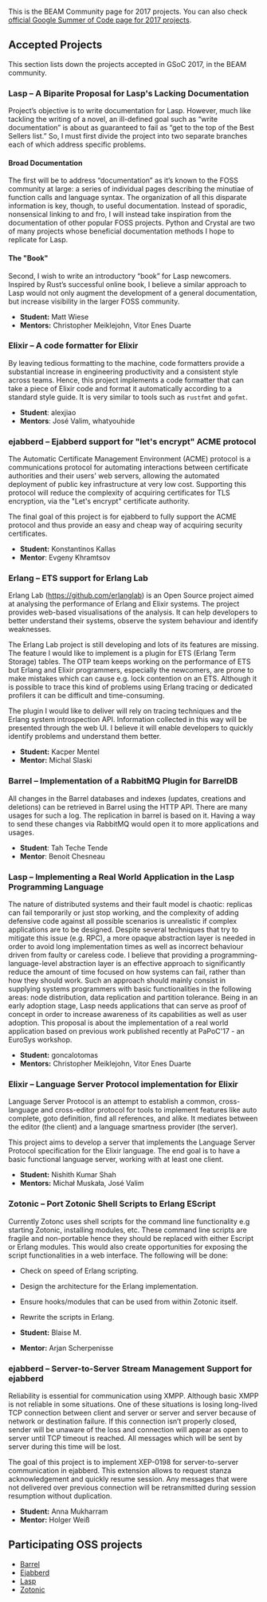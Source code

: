 This is the BEAM Community page for 2017 projects. You can also check [official Google Summer of Code page for 2017 projects](https://summerofcode.withgoogle.com/organizations/5912941485359104/).

## Accepted Projects

This section lists down the projects accepted in GSoC 2017, in the BEAM community.


### Lasp – A Biparite Proposal for Lasp's Lacking Documentation

Project’s objective is to write documentation for Lasp. However, much like tackling the writing of a novel, an ill-defined goal such as “write documentation” is about as guaranteed to fail as “get to the top of the Best Sellers list.” So, I must first divide the project into two separate branches each of which address specific problems.

#### Broad Documentation

The first will be to address “documentation” as it’s known to the FOSS community at large: a series of individual pages describing the minutiae of function calls and language syntax. The organization of all this disparate information is key, though, to useful documentation. Instead of sporadic, nonsensical linking to and fro, I will instead take inspiration from the documentation of other popular FOSS projects. Python and Crystal are two of many projects whose beneficial documentation methods I hope to replicate for Lasp.

#### The "Book"

Second, I wish to write an introductory “book” for Lasp newcomers. Inspired by Rust’s successful online book, I believe a similar approach to Lasp would not only augment the development of a general documentation, but increase visibility in the larger FOSS community.

* **Student:** Matt Wiese
* **Mentors:** Christopher Meiklejohn, Vitor Enes Duarte


### Elixir – A code formatter for Elixir

By leaving tedious formatting to the machine, code formatters provide a substantial increase in engineering productivity and a consistent style across teams. Hence, this project implements a code formatter that can take a piece of Elixir code and format it automatically according to a standard style guide. It is very similar to tools such as `rustfmt` and `gofmt`.

* **Student**: alexjiao
* **Mentors**: José Valim, whatyouhide


### ejabberd – Ejabberd support for "let's encrypt" ACME protocol

The Automatic Certificate Management Environment (ACME) protocol is a communications protocol for automating interactions between certificate authorities and their users' web servers, allowing the automated deployment of public key infrastructure at very low cost. Supporting this protocol will reduce the complexity of acquiring certificates for TLS encryption, via the "Let's encrypt" certificate authority.

The final goal of this project is for ejabberd to fully support the ACME protocol and thus provide an easy and cheap way of acquiring security certificates.

* **Student:** Konstantinos Kallas
* **Mentor**: Evgeny Khramtsov


### Erlang – ETS support for Erlang Lab

Erlang Lab (https://github.com/erlanglab) is an Open Source project aimed at analysing the performance of Erlang and Elixir systems. The project provides web-based visualisations of the analysis. It can help developers to better understand their systems, observe the system behaviour and identify weaknesses.

The Erlang Lab project is still developing and lots of its features are missing. The feature I would like to implement is a plugin for ETS (Erlang Term Storage) tables. The OTP team keeps working on the performance of ETS but Erlang and Elixir programmers, especially the newcomers, are prone to make mistakes which can cause e.g. lock contention on an ETS. Although it is possible to trace this kind of problems using Erlang tracing or dedicated profilers it can be difficult and time-consuming.

The plugin I would like to deliver will rely on tracing techniques and the Erlang system introspection API. Information collected in this way will be presented through the web UI. I believe it will enable developers to quickly identify problems and understand them better.

* **Student:** Kacper Mentel
* **Mentor:** Michal Slaski


### Barrel – Implementation of a RabbitMQ Plugin for BarrelDB

All changes in the Barrel databases and indexes (updates, creations and deletions) can be retrieved in Barrel using the HTTP API. There are many usages for such a log. The replication in barrel is based on it. Having a way to send these changes via RabbitMQ would open it to more applications and usages.

* **Student**: Tah Teche Tende
* **Mentor**: Benoit Chesneau


### Lasp – Implementing a Real World Application in the Lasp Programming Language

The nature of distributed systems and their fault model is chaotic: replicas can fail temporarily or just stop working, and the complexity of adding defensive code against all possible scenarios is unrealistic if complex applications are to be designed. Despite several techniques that try to mitigate this issue (e.g. RPC), a more opaque abstraction layer is needed in order to avoid long implementation times as well as incorrect behaviour driven from faulty or careless code. I believe that providing a programming-language-level abstraction layer is an effective approach to significantly reduce the amount of time focused on how systems can fail, rather than how they should work. Such an approach should mainly consist in supplying systems programmers with basic functionalities in the following areas: node distribution, data replication and partition tolerance. Being in an early adoption stage, Lasp needs applications that can serve as proof of concept in order to increase awareness of its capabilities as well as user adoption. This proposal is about the implementation of a real world application based on previous work published recently at PaPoC'17 - an EuroSys workshop.

* **Student:** goncalotomas
* **Mentors:** Christopher Meiklejohn, Vitor Enes Duarte


### Elixir – Language Server Protocol implementation for Elixir

Language Server Protocol is an attempt to establish a common, cross-language and cross-editor protocol for tools to implement features like auto complete, goto definition, find all references, and alike. It mediates between the editor (the client) and a language smartness provider (the server).

This project aims to develop a server that implements the Language Server Protocol specification for the Elixir language. The end goal is to have a basic functional language server, working with at least one client.

* **Student:** Nishith Kumar Shah
* **Mentors:** Michał Muskała, José Valim


### Zotonic – Port Zotonic Shell Scripts to Erlang EScript

Currently Zotonc uses shell scripts for the command line functionality e.g starting Zotonic, installing modules, etc. These command line scripts are fragile and non-portable hence they should be replaced with either Escript or Erlang modules. This would also create opportunities for exposing the script functionalities in a web interface. The following will be done:

* Check on speed of Erlang scripting.
* Design the architecture for the Erlang implementation.
* Ensure hooks/modules that can be used from within Zotonic itself.
* Rewrite the scripts in Erlang.

* **Student:** Blaise M.
* **Mentor:** Arjan Scherpenisse


### ejabberd – Server-to-Server Stream Management Support for ejabberd

Reliability is essential for communication using XMPP. Although basic XMPP is not reliable in some situations. One of these situations is losing long-lived TCP connection between client and server or server and server because of network or destination failure. If this connection isn’t properly closed, sender will be unaware of the loss and connection will appear as open to server until TCP timeout is reached. All messages which will be sent by server during this time will be lost.

The goal of this project is to implement XEP-0198 for server-to-server communication in ejabberd. This extension allows to request stanza acknowledgement and quickly resume session. Any messages that were not delivered over previous connection will be retransmitted during session resumption without duplication.

* **Student:** Anna Mukharram
* **Mentor:** Holger Weiß


## Participating OSS projects

* [Barrel](https://barrel-db.org/)
* [Ejabberd](https://www.ejabberd.im/)
* [Lasp](https://lasp-lang.org/)
* [Zotonic](http://zotonic.com/)
